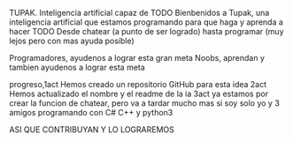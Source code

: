 TUPAK. Inteligencia artificial capaz de TODO
Bienbenidos a Tupak, una inteligencia artificial que estamos programando para que haga y aprenda a hacer TODO
Desde chatear (a punto de ser logrado) hasta programar (muy lejos pero con mas ayuda posible)

Programadores, ayudenos a lograr esta gran meta
Noobs, aprendan y tambien ayudenos a lograr esta meta

progreso,1act Hemos creado un repositorio GitHub para esta idea 2act Hemos actualizado el nombre y el readme de la ia 3act ya estamos por crear la funcion de chatear, pero va a tardar mucho mas si soy solo yo y 3 amigos programando con C# C++ y python3

ASI QUE CONTRIBUYAN Y LO LOGRAREMOS


         
